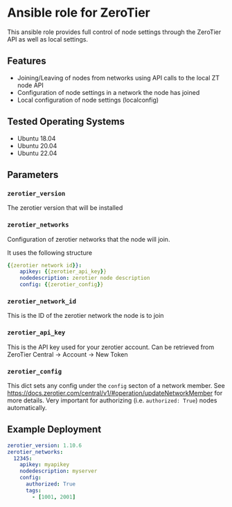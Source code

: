 # Ansible role for ZeroTier

This ansible role provides full control of node settings through the ZeroTier API as well as local settings.

## Features

- Joining/Leaving of nodes from networks using API calls to the local ZT node API
- Configuration of node settings in a network the node has joined
- Local configuration of node settings (localconfig)

## Tested Operating Systems

- Ubuntu 18.04
- Ubuntu 20.04
- Ubuntu 22.04

## Parameters

### `zerotier_version`

The zerotier version that will be installed

### `zerotier_networks`

Configuration of zerotier networks that the node will join.

It uses the following structure

```yaml
{{zerotier network id}}:
    apikey: {{zerotier_api_key}}
    nodedescription: zerotier node description
    config: {{zerotier_config}}
```

### `zerotier_network_id`

This is the ID of the zerotier network the node is to join

### `zerotier_api_key`

This is the API key used for your zerotier account.
Can be retrieved from ZeroTier Central -> Account -> New Token

### `zerotier_config`

This dict sets any config under the `config` secton of a network member. See https://docs.zerotier.com/central/v1/#operation/updateNetworkMember for more details. Very important for authorizing (i.e. `authorized: True`) nodes automatically.

## Example Deployment

```yaml
zerotier_version: 1.10.6
zerotier_networks:
  12345:
    apikey: myapikey
    nodedescription: myserver
    config:
      authorized: True
      tags:
        - [1001, 2001]
```

